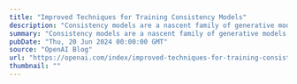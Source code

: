 ```yaml
---
title: "Improved Techniques for Training Consistency Models"
description: "Consistency models are a nascent family of generative models that can sample high quality data in one step without the need for adversarial training."
summary: "Consistency models are a nascent family of generative models that can sample high quality data in one step without the need for adversarial training."
pubDate: "Thu, 20 Jun 2024 00:00:00 GMT"
source: "OpenAI Blog"
url: "https://openai.com/index/improved-techniques-for-training-consistency-models"
thumbnail: ""
---
```



